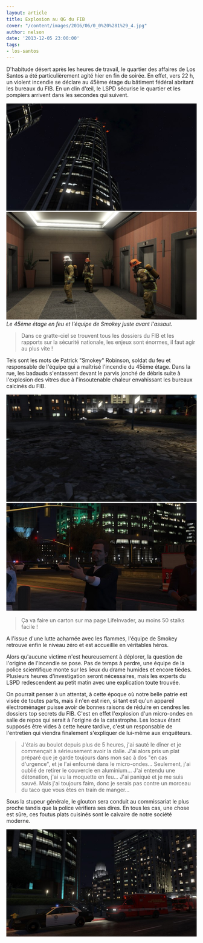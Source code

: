 ```yaml
---
layout: article
title: Explosion au QG du FIB
cover: "/content/images/2016/06/0_0%20%281%29_4.jpg"
author: nelson
date: '2013-12-05 23:00:00'
tags:
- los-santos
---
```


D'habitude désert après les heures de travail, le quartier des affaires de Los Santos a été particulièrement agité hier en fin de soirée. En effet, vers 22 h, un violent incendie se déclare au 45ème étage du bâtiment fédéral abritant les bureaux du FIB. En un clin d’œil, le LSPD sécurise le quartier et les pompiers arrivent dans les secondes qui suivent.

![](/content/images/2016/06/0_0_35.jpg)
![Le 45ème étage en feu et l'équipe de Smokey juste avant l'assaut.](/content/images/2016/06/0_0%20%283%29_0.jpg)
_Le 45ème étage en feu et l'équipe de Smokey juste avant l'assaut._

> Dans ce gratte-ciel se trouvent tous les dossiers du FIB et les rapports sur la sécurité nationale, les enjeux sont énormes, il faut agir au plus vite !

Tels sont les mots de Patrick "Smokey" Robinson, soldat du feu et responsable de l'équipe qui a maîtrisé l'incendie du 45ème étage. Dans la rue, les badauds s'entassent devant le parvis jonché de débris suite à l'explosion des vitres due à l'insoutenable chaleur envahissant les bureaux calcinés du FIB.

![](/content/images/2016/06/0_0%20%282%29_0.jpg)
![](/content/images/2016/06/0_0%20%286%29_1.jpg)

> Ça va faire un carton sur ma page LifeInvader, au moins 50 stalks facile !

A l'issue d'une lutte acharnée avec les flammes, l'équipe de Smokey retrouve enfin le niveau zéro et est accueillie en véritables héros.

Alors qu'aucune victime n'est heureusement à déplorer, la question de l'origine de l'incendie se pose. Pas de temps à perdre, une équipe de la police scientifique monte sur les lieux du drame humides et encore tièdes. Plusieurs heures d'investigation seront nécessaires, mais les experts du LSPD redescendent au petit matin avec une explication toute trouvée.

On pourrait penser à un attentat, à cette époque où notre belle patrie est visée de toutes parts, mais il n'en est rien, si tant est qu'un appareil électroménager puisse avoir de bonnes raisons de réduire en cendres les dossiers top secrets du FIB. C'est en effet l'explosion d'un micro-ondes en salle de repos qui serait à l'origine de la catastrophe. Les locaux étant supposés être vides à cette heure tardive, c'est un responsable de l'entretien qui viendra finalement s'expliquer de lui-même aux enquêteurs.

> J'étais au boulot depuis plus de 5 heures, j'ai sauté le dîner et je commençait à sérieusement avoir la dalle. J'ai alors pris un plat préparé que je garde toujours dans mon sac à dos "en cas d'urgence", et je l'ai enfourné dans le micro-ondes... Seulement, j'ai oublié de retirer le couvercle en aluminium... J'ai entendu une détonation, j'ai vu la moquette en feu... J'ai paniqué et je me suis sauvé. Mais j'ai toujours faim, donc je serais pas contre un morceau du taco que vous êtes en train de manger...

Sous la stupeur générale, le glouton sera conduit au commissariat le plus proche tandis que la police vérifiera ses dires. En tous les cas, une chose est sûre, ces foutus plats cuisinés sont le calvaire de notre société moderne.

![](/content/images/2016/06/0_0%20%284%29_0.jpg)